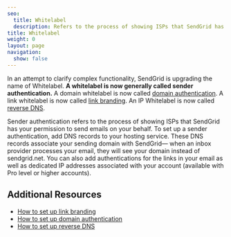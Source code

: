 ```yaml
---
seo:
  title: Whitelabel
  description: Refers to the process of showing ISPs that SendGrid has your permission to send emails on your behalf.
title: Whitelabel
weight: 0
layout: page
navigation:
  show: false
---
```


In an attempt to clarify complex functionality, SendGrid is upgrading the name of Whitelabel. **A whitelabel is now generally called sender authentication.** A domain whitelabel is now called [domain authentication]({{root_url}}/ui/account-and-settings/how-to-set-up-domain-authentication/). A link whitelabel is now called [link branding]({{root_url}}/ui/account-and-settings/how-to-set-up-link-branding/). An IP Whitelabel is now called [reverse DNS]({{root_url}}/ui/account-and-settings/how-to-set-up-reverse-dns/).

Sender authentication refers to the process of showing ISPs that SendGrid has your permission to send emails on your behalf. To set up a sender authentication, add DNS records to your hosting service. These DNS records associate your sending domain with SendGrid— when an inbox provider processes your email, they will see your domain instead of sendgrid.net. You can also add authentications for the links in your email as well as dedicated IP addresses associated with your account (available with Pro level or higher accounts).

## 	Additional Resources

- [How to set up link branding]({{root_url}}/ui/account-and-settings/how-to-set-up-link-branding/)
- [How to set up domain authentication]({{root_url}}/ui/account-and-settings/how-to-set-up-domain-authentication/)
- [How to set up reverse DNS]({{root_url}}/ui/account-and-settings/how-to-set-up-reverse-dns/)
